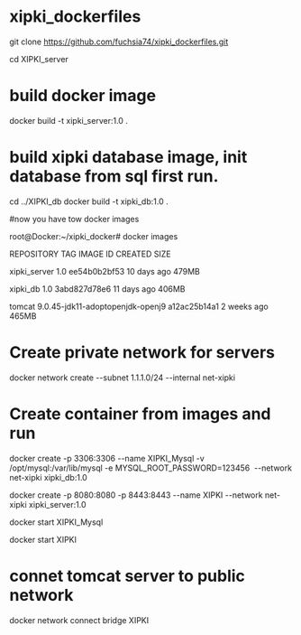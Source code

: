 # xipki_dockerfiles

git clone https://github.com/fuchsia74/xipki_dockerfiles.git

cd XIPKI_server

# build docker image 
docker build -t xipki_server:1.0 .

# build xipki database image, init database  from sql first run.
cd ../XIPKI_db
docker build -t xipki_db:1.0 .

#now you have tow docker images

root@Docker:~/xipki_docker# docker images

REPOSITORY     TAG                                IMAGE ID       CREATED          SIZE

xipki_server   1.0                                ee54b0b2bf53   10 days ago      479MB

xipki_db       1.0                                3abd827d78e6   11 days ago      406MB

tomcat         9.0.45-jdk11-adoptopenjdk-openj9   a12ac25b14a1   2 weeks ago      465MB

# Create private network for servers
docker network create --subnet 1.1.1.0/24 --internal net-xipki

# Create container from images and run
docker create -p 3306:3306 --name XIPKI_Mysql -v /opt/mysql:/var/lib/mysql -e MYSQL_ROOT_PASSWORD=123456  --network net-xipki xipki_db:1.0

docker create -p 8080:8080 -p 8443:8443 --name XIPKI --network net-xipki xipki_server:1.0

docker start XIPKI_Mysql

docker start XIPKI

# connet tomcat server to public network

docker network connect bridge XIPKI


